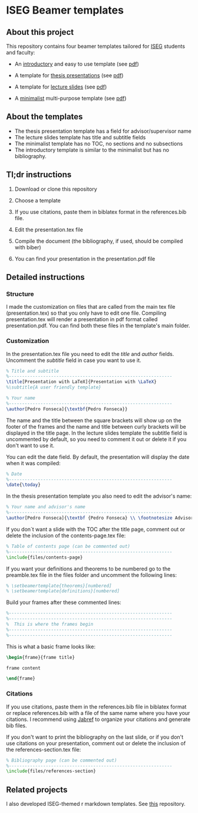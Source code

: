# ISEG Beamer templates

## About this project

This repository contains four beamer templates tailored for [ISEG](https://www.iseg.ulisboa.pt/aquila/instituicao/ISEG/?locale=en) students and faculty:

- An [introductory](https://github.com/pedro-teles-fonseca/ISEG-beamer-templates/tree/master/ISEG-beamer101-template) and easy to use  template (see [pdf](https://github.com/pedro-teles-fonseca/ISEG-beamer-templates/blob/master/ISEG-beamer101-template/presentation.pdf))
 
- A template for [thesis presentations](https://github.com/pedro-teles-fonseca/ISEG-beamer-templates/tree/master/thesis-presentation-template) (see [pdf](https://github.com/pedro-teles-fonseca/ISEG-beamer-templates/tree/master/thesis-presentation-template/presentation.pdf))

- A template for [lecture slides](https://github.com/pedro-teles-fonseca/ISEG-beamer-templates/tree/master/lecture-slides-template) (see [pdf](https://github.com/pedro-teles-fonseca/ISEG-beamer-templates/tree/master/lecture-slides-template/presentationpdf))

- A [minimalist](https://github.com/pedro-teles-fonseca/ISEG-beamer-templates/tree/master/minimalist-template) multi-purpose template (see [pdf](https://github.com/pedro-teles-fonseca/ISEG-beamer-templates/tree/master/minimalist-template/presentation.pdf))
  
## About the templates

- The thesis presentation template has a field for advisor/supervisor name
- The lecture slides template has title and subtitle fields
- The minimalist template has no TOC, no sections and no subsections
- The introductory template is similar to the minimalist but has no bibliography.
  
## Tl;dr instructions

1. Download or clone this repository

2. Choose a template

3. If you use citations, paste them in biblatex format in the references.bib file.

4. Edit the presentation.tex file

5. Compile the document (the bibliography, if used, should be compiled with biber)

6. You can find your presentation in the presentation.pdf file

## Detailed instructions

### Structure

I made the customization on files that are called from the main tex file (presentation.tex) so that you only have to edit one file. Compiling presentation.tex will render a presentation in pdf format called presentation.pdf. You can find both these files in the template's main folder.

### Customization

In the presentation.tex file you need to edit the *title* and *author* fields. Uncomment the *subtitle* field in case you want to use it. 

```tex
% Title and subtitle
%--------------------------------------------------------------
\title[Presentation with LaTeX]{Presentation with \LaTeX}
%\subtitle{A user friendly template}

% Your name
%--------------------------------------------------------------
\author[Pedro Fonseca]{\textbf{Pedro Fonseca}}

```
The name and the title between the square brackets will show up on the footer of the frames and the name and title between curly brackets will be displayed in the title page. In the lecture slides template the subtitle field is uncommented by default, so you need to comment it out or delete it if you don't want to use it.

You can edit the date field. By default, the presentation will display the date when it was compiled:

```tex
% Date
%--------------------------------------------------------------
\date{\today}
```

In the thesis presentation template you also need to edit the advisor's name:

```tex
% Your name and advisor's name
%--------------------------------------------------------------
\author[Pedro Fonseca]{\textbf {Pedro Fonseca} \\ \footnotesize Advisor: Prof Dr. Rui Paulo}
```

If you don´t want a slide with the TOC after the title page, comment out or delete the inclusion of the contents-page.tex file:

```tex
% Table of contents page (can be commented out)
%--------------------------------------------------------------
\include{files/contents-page}
```

If you want your definitions and theorems to be numbered go to the preamble.tex file in the files folder and uncomment the following lines:

```tex
% \setbeamertemplate{theorems}[numbered]
% \setbeamertemplate{definitions}[numbered]
```

Build your frames after these commented lines:

```tex
%--------------------------------------------------------------
%--------------------------------------------------------------
%  This is where the frames begin
%--------------------------------------------------------------
%--------------------------------------------------------------
```

This is what a basic frame looks like:

```tex
\begin{frame}{frame title}

frame content

\end{frame}
```
### Citations

If you use citations, paste them in the references.bib file in biblatex format or replace references.bib with a file of the same name where you have your citations. I recommend using [Jabref](http://www.jabref.org) to organize your citations and generate bib files.

If you don't want to print the bibliography on the last slide, or if you don't use citations on your presentation, comment out or delete the inclusion of the references-section.tex file:

```tex
% Bibliography page (can be commented out)
%--------------------------------------------------------------
\include{files/references-section}
```

## Related projects

I also developed ISEG-themed r markdown templates. See  [this](https://github.com/pedro-teles-fonseca/ISEG-r-markdown) repository.
